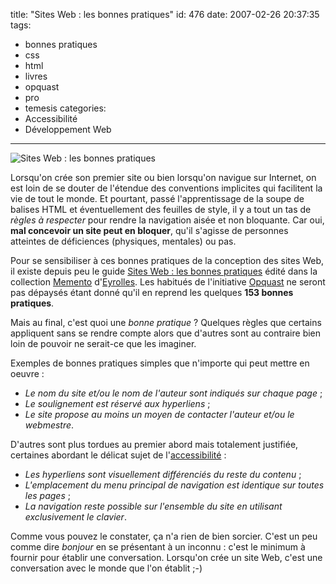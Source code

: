 title: "Sites Web : les bonnes pratiques"
id: 476
date: 2007-02-26 20:37:35
tags:
- bonnes pratiques
- css
- html
- livres
- opquast
- pro
- temesis
categories:
- Accessibilité
- Développement Web
---

![Sites Web : les bonnes pratiques](/images/2007/02/sites-web-bonnes-pratiques.jpg)

Lorsqu'on crée son premier site ou bien lorsqu'on navigue sur Internet, on est loin de se douter de l'étendue des conventions implicites qui facilitent la vie de tout le monde.
Et pourtant, passé l'apprentissage de la soupe de balises HTML et éventuellement des feuilles de style, il y a tout un tas de _règles à respecter_ pour rendre la navigation aisée et non bloquante. Car oui, **mal concevoir un site peut en bloquer**, qu'il s'agisse de personnes atteintes de déficiences (physiques, mentales) ou pas.
<!--more-->
Pour se sensibiliser à ces bonnes pratiques de la conception des sites Web, il existe depuis peu le guide [Sites Web : les bonnes pratiques](http://www.eyrolles.com/Informatique/Livre/9782212121018/livre-memento-sites-web-les-bonnes-pratiques.php) édité dans la collection [Memento](http://www.eyrolles.com/Informatique/Collection/4143/memento.php) d'[Eyrolles](http://www.eyrolles.com/). Les habitués de l'initiative [Opquast](http://fr.opquast.com/) ne seront pas dépaysés étant donné qu'il en reprend les quelques **153 bonnes pratiques**.

Mais au final, c'est quoi une _bonne pratique_ ? Quelques règles que certains appliquent sans se rendre compte alors que d'autres sont au contraire bien loin de pouvoir ne serait-ce que les imaginer.

Exemples de bonnes pratiques simples que n'importe qui peut mettre en oeuvre :

*   <cite>Le nom du site et/ou le nom de l'auteur sont indiqués sur chaque page</cite> ;
*   <cite>Le soulignement est réservé aux hyperliens</cite> ;
*   <cite>Le site propose au moins un moyen de contacter l'auteur et/ou le webmestre</cite>.

D'autres sont plus tordues au premier abord mais totalement justifiée, certaines abordant le délicat sujet de l'[accessibilité](http://css.alsacreations.com/Accessibilite-du-Web/) :

*   <cite>Les hyperliens sont visuellement différenciés du reste du contenu</cite> ;
*   <cite>L'emplacement du menu principal de navigation est identique sur toutes les pages</cite> ;
*   <cite>La navigation reste possible sur l'ensemble du site en utilisant exclusivement le clavier</cite>.

Comme vous pouvez le constater, ça n'a rien de bien sorcier. C'est un peu comme dire <cite>bonjour</cite> en se présentant à un inconnu : c'est le minimum à fournir pour établir une conversation. Lorsqu'on crée un site Web, c'est une conversation avec le monde que l'on établit ;-)